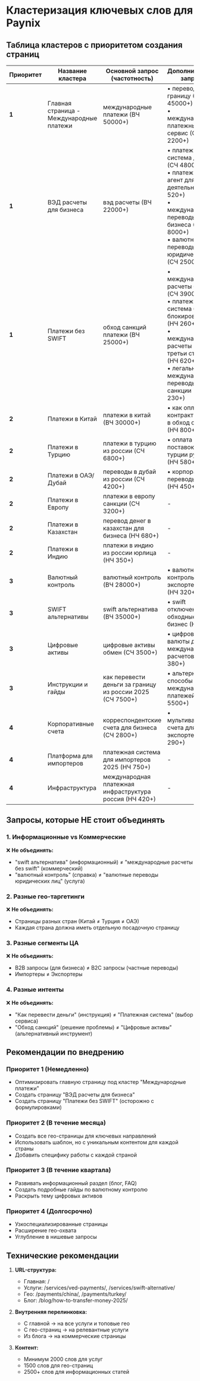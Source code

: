 # Кластеризация ключевых слов для Paynix

## Таблица кластеров с приоритетом создания страниц

| Приоритет | Название кластера | Основной запрос (частотность) | Дополнительные запросы | Тип страницы | Примечания |
|-----------|-------------------|-------------------------------|------------------------|--------------|------------|
| **1** | Главная страница - Международные платежи | международные платежи (ВЧ 50000+) | • переводы за границу (ВЧ 45000+)<br>• международный платежный сервис (СЧ 2200+) | Главная/Услуга | Основная посадочная страница |
| **1** | ВЭД расчеты для бизнеса | вэд расчеты (ВЧ 22000+) | • платежная система для вэд (СЧ 4800+)<br>• платежный агент для вэд деятельности (НЧ 520+)<br>• международные переводы для бизнеса (СЧ 8000+)<br>• валютные переводы юридических лиц (СЧ 2500+) | Услуга | B2B сегмент |
| **1** | Платежи без SWIFT | обход санкций платежи (ВЧ 25000+) | • международные расчеты без swift (СЧ 3900+)<br>• платежная система без блокировок 2025 (НЧ 260+)<br>• международные расчеты через третьи страны (НЧ 620+)<br>• легальные международные переводы санкции (НЧ 230+) | Услуга/Решение | Ключевое УТП |
| **2** | Платежи в Китай | платежи в китай (ВЧ 30000+) | • как оплатить контракт в китай в обход санкций (НЧ 800+) | Гео-страница | Топовое направление |
| **2** | Платежи в Турцию | платежи в турцию из россии (СЧ 6800+) | • оплата поставок из турции рублями (НЧ 580+) | Гео-страница | Популярное направление |
| **2** | Платежи в ОАЭ/Дубай | переводы в дубай из россии (СЧ 4200+) | • корпоративные переводы в оаэ (НЧ 450+) | Гео-страница | Растущее направление |
| **2** | Платежи в Европу | платежи в европу санкции (СЧ 3200+) | - | Гео-страница | Проблемное направление |
| **2** | Платежи в Казахстан | перевод денег в казахстан для бизнеса (НЧ 680+) | - | Гео-страница | СНГ направление |
| **2** | Платежи в Индию | платежи в индию из россии юрлица (НЧ 350+) | - | Гео-страница | Развивающееся направление |
| **3** | Валютный контроль | валютный контроль (ВЧ 28000+) | • валютный контроль при экспорте услуг (НЧ 320+) | Информационная | Справочный раздел |
| **3** | SWIFT альтернативы | swift альтернатива (ВЧ 35000+) | • swift отключение обходные пути бизнес (НЧ 480+) | Статья/Гайд | SEO-контент |
| **3** | Цифровые активы | цифровые активы обмен (СЧ 3500+) | • цифровые валюты для международных расчетов (НЧ 380+) | Услуга/Информация | Крипто-направление |
| **3** | Инструкции и гайды | как перевести деньги за границу из россии 2025 (СЧ 7500+) | • альтернативные способы международных платежей (СЧ 5500+) | Блог/FAQ | Информационный трафик |
| **4** | Корпоративные счета | корреспондентские счета для бизнеса (СЧ 2800+) | • мультивалютные счета для экспортеров (НЧ 290+) | Услуга | Дополнительная услуга |
| **4** | Платформа для импортеров | платежная система для импортеров 2025 (НЧ 750+) | - | Целевая страница | Узкая ЦА |
| **4** | Инфраструктура | международная платежная инфраструктура россия (НЧ 420+) | - | О компании | Имиджевая страница |

## Запросы, которые НЕ стоит объединять

### 1. Информационные vs Коммерческие
❌ **Не объединять:**
- "swift альтернатива" (информационный) ≠ "международные расчеты без swift" (коммерческий)
- "валютный контроль" (справка) ≠ "валютные переводы юридических лиц" (услуга)

### 2. Разные гео-таргетинги
❌ **Не объединять:**
- Страницы разных стран (Китай ≠ Турция ≠ ОАЭ)
- Каждая страна должна иметь отдельную посадочную страницу

### 3. Разные сегменты ЦА
❌ **Не объединять:**
- B2B запросы (для бизнеса) ≠ B2C запросы (частные переводы)
- Импортеры ≠ Экспортеры

### 4. Разные интенты
❌ **Не объединять:**
- "Как перевести деньги" (инструкция) ≠ "Платежная система" (выбор сервиса)
- "Обход санкций" (решение проблемы) ≠ "Цифровые активы" (альтернативный инструмент)

## Рекомендации по внедрению

### Приоритет 1 (Немедленно)
- Оптимизировать главную страницу под кластер "Международные платежи"
- Создать страницу "ВЭД расчеты для бизнеса"
- Создать страницу "Платежи без SWIFT" (осторожно с формулировками)

### Приоритет 2 (В течение месяца)
- Создать все гео-страницы для ключевых направлений
- Использовать шаблон, но с уникальным контентом для каждой страны
- Добавить специфику работы с каждой страной

### Приоритет 3 (В течение квартала)
- Развивать информационный раздел (блог, FAQ)
- Создать подробные гайды по валютному контролю
- Раскрыть тему цифровых активов

### Приоритет 4 (Долгосрочно)
- Узкоспециализированные страницы
- Расширение гео-охвата
- Углубление в нишевые запросы

## Технические рекомендации

1. **URL-структура:**
   - Главная: /
   - Услуги: /services/ved-payments/, /services/swift-alternative/
   - Гео: /payments/china/, /payments/turkey/
   - Блог: /blog/how-to-transfer-money-2025/

2. **Внутренняя перелинковка:**
   - С главной → на все услуги и топовые гео
   - С гео-страниц → на релевантные услуги
   - Из блога → на коммерческие страницы

3. **Контент:**
   - Минимум 2000 слов для услуг
   - 1500 слов для гео-страниц
   - 2500+ слов для информационных статей
